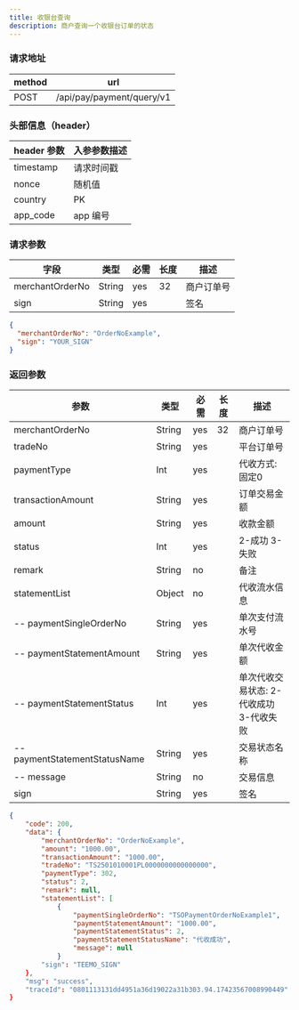 ```yaml
---
title: 收银台查询
description: 商户查询一个收银台订单的状态
---
```


### 请求地址

| method | url                       |
| ------ | ------------------------- |
| POST   | /api/pay/payment/query/v1 |

### 头部信息（header）

| header 参数 | 入参参数描述 |
| ----------- | ----------- |
| timestamp   | 请求时间戳  |
| nonce       | 随机值      |
| country     | PK   |
| app_code    | app 编号    |

### 请求参数

| 字段            | 类型   | 必需 | 长度 | 描述       |
| --------------- | ------ | ---- | ---- | ---------- |
| merchantOrderNo | String | yes  | 32   | 商户订单号 |
| sign            | String | yes  |      | 签名       |

```json title=请求示例
{
  "merchantOrderNo": "OrderNoExample",
  "sign": "YOUR_SIGN"
}
```

### 返回参数

| 参数                          | 类型   | 必需 | 长度 | 描述                           |
| ----------------------------- | ------ | ---- | ---- |------------------------------|
| merchantOrderNo               | String | yes  | 32   | 商户订单号                        |
| tradeNo                       | String | yes  |      | 平台订单号                        |
| paymentType                   | Int    | yes  |      | 代收方式: 固定0                    |
| transactionAmount             | String | yes  |   | 订单交易金额                       |
| amount                        | String | yes  |   | 收款金额                       |
| status                        | Int | yes  |      | 2-成功 3-失败              |
| remark                        | String | no   |      | 备注                           |
| statementList                 | Object | no   |      | 代收流水信息                       |
| -- paymentSingleOrderNo       | String | yes  |      | 单次支付流水号                      |
| -- paymentStatementAmount     | String | yes  |      | 单次代收金额                       |
| -- paymentStatementStatus     | Int | yes  |      | 单次代收交易状态: 2-代收成功 3-代收失败  |
| -- paymentStatementStatusName | String | yes  |      | 交易状态名称                       |
| -- message                    | String | no   |      | 交易信息                         |
| sign                          | String | yes  |      | 签名                           |

```json title=返回示例
{
    "code": 200,
    "data": {
        "merchantOrderNo": "OrderNoExample",
        "amount": "1000.00",
        "transactionAmount": "1000.00",
        "tradeNo": "TS2501010001PL0000000000000000",
        "paymentType": 302,
        "status": 2,
        "remark": null,
        "statementList": [
            {
                "paymentSingleOrderNo": "TSOPaymentOrderNoExample1",
                "paymentStatementAmount": "1000.00",
                "paymentStatementStatus": 2,
                "paymentStatementStatusName": "代收成功",
                "message": null
            }
        "sign": "TEEMO_SIGN"
    },
    "msg": "success",
    "traceId": "0801113131dd4951a36d19022a31b303.94.17423567008990449"
}
```
